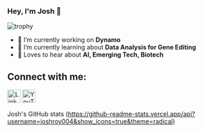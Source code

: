 ### Hey, I'm Josh 👋

![trophy](https://github-profile-trophy.vercel.app/?username=joshroy004)

- 🏫 I’m currently working on **Dynamo** 
- 🌱 I’m currently learning about **Data Analysis for Gene Editing**
- 💬 Loves to hear about **AI, Emerging Tech, Biotech**

## Connect with me:
<a href="https://linkedin.com/in/joshroy-teenentrepreneur"><img src="https://upload.wikimedia.org/wikipedia/commons/c/ca/LinkedIn_logo_initials.png" alt="LinkedIn Logo" width="30" style="display: inline;"></a>
<a href="https://www.youtube.com/channel/@TheCapitalTycoonPodcast"><img src="https://upload.wikimedia.org/wikipedia/commons/4/42/YouTube_icon_%282013-2017%29.png" alt="YouTube Logo" width="30" style="display: inline;"></a>

Josh's GitHub stats (https://github-readme-stats.vercel.app/api?username=joshroy004&show_icons=true&theme=radical)

